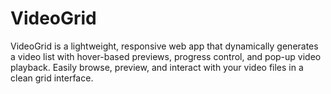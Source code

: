 # VideoGrid
VideoGrid is a lightweight, responsive web app that dynamically generates a video list with hover-based previews, progress control, and pop-up video playback. Easily browse, preview, and interact with your video files in a clean grid interface.
